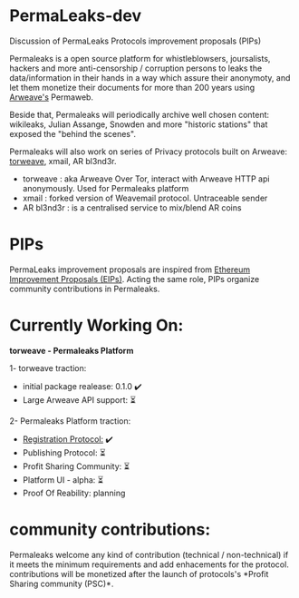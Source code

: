 # PermaLeaks-dev
Discussion of PermaLeaks Protocols improvement proposals (PIPs)

Permaleaks is a open source platform for whistleblowsers, joursalists, hackers and more anti-censorship / corruption persons to leaks the data/information in their hands in a way which assure their anonymoty, and let them monetize their documents for more than 200 years using <a href="https://arweave.org">Arweave's</a> Permaweb.

Beside that, Permaleaks will periodically archive well chosen content: wikileaks, Julian Assange, Snowden and more "historic stations" that exposed the "behind the scenes".

Permaleaks will also work on series of Privacy protocols built on Arweave: <a href="https://github.com/PermaLeaks/torweave">torweave</a>, xmail, AR bl3nd3r.

* torweave : aka Arweave Over Tor, interact with Arweave HTTP api anonymously. Used for Permaleaks platform
* xmail : forked version of Weavemail protocol. Untraceable sender
* AR bl3nd3r : is a centralised service to mix/blend AR coins

<h1> PIPs </h1>
PermaLeaks improvement proposals are inspired from <a href="https://eips.ethereum.org/">Ethereum Improvement Proposals (EIPs)</a>. Acting the same role, PIPs organize community contributions in Permaleaks.

<h1> Currently Working On: </h1>

**torweave - Permaleaks Platform**

1- torweave traction:
  * initial package realease: 0.1.0 ✔️
  * Large Arweave API support: ⏳


2- Permaleaks Platform traction:
  * <a href="https://github.com/PermaLeaks/Registration-Protocol">Registration Protocol:</a> ✔️
  * Publishing Protocol: ⏳
  * Profit Sharing Community: ⏳
  * Platform UI - alpha: ⏳
  * Proof Of Reability: planning 

<h1>community contributions: </h1>
Permaleaks welcome any kind of contribution (technical / non-technical) if it meets the minimum requirements and add enhacements for the protocol.
contributions will be monetized after the launch of protocols's *Profit Sharing community (PSC)*.
